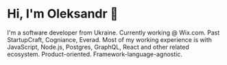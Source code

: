 # Hi, I'm Oleksandr 👋

I'm a software developer from Ukraine. Currently working @ Wix.com. Past StartupCraft, Cogniance, Everad.
Most of my working experience is with JavaScript, Node.js, Postgres, GraphQL, React and other related ecosystem.
Product-oriented. Framework-language-agnostic.
